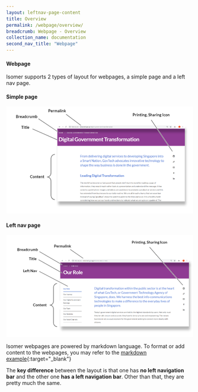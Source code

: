 ```yaml
---
layout: leftnav-page-content
title: Overview
permalink: /webpage/overview/
breadcrumb: Webpage - Overview
collection_name: documentation
second_nav_title: "Webpage"
---
```

#### **Webpage**
Isomer supports 2 types of layout for webpages, a simple page and a left nav page.

#### Simple page
![Simple page](/images/resources/simple-page.PNG)

#### Left nav page
![Left nav page](/images/resources/left-nav-page.PNG)

Isomer webpages are powered by markdown language. To format or add content to the webpages, you may refer to the [markdown example](/markdown-helper/){:target="_blank"}

The **key difference** between the layout is that one has **no left navigation bar** and the other one **has a left navigation bar**. 
Other than that, they are pretty much the same.
